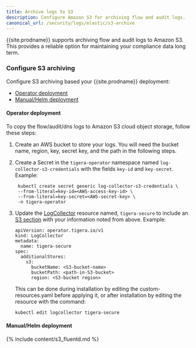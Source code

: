 ```yaml
---
title: Archive logs to S3
description: Configure Amazon S3 for archiving flow and audit logs. 
canonical_url: /security/logs/elastic/s3-archive
---
```


{{site.prodname}} supports archiving flow and audit logs to Amazon S3.  This provides
a reliable option for maintaining your compliance data long term.  

### Configure S3 archiving

Configure S3 archiving based your {{site.prodname}} deployment:
- [Operator deployment](#operator-deployment)
- [Manual/Helm deployment](#manualhelm-deployment)

#### Operator deployment

To copy the flow/audit/dns logs to Amazon S3 cloud object storage, follow these steps:

1. Create an AWS bucket to store your logs.
   You will need the bucket name, region, key, secret key, and the path in the following steps.

1. Create a Secret in the `tigera-operator` namespace named `log-collector-s3-credentials` with the fields `key-id` and `key-secret`.
   Example:

   ```
    kubectl create secret generic log-collector-s3-credentials \
    --from-literal=key-id=<AWS-access-key-id> \
    --from-literal=key-secret=<AWS-secret-key> \
    -n tigera-operator
   ```

1. Update the [LogCollector]({{site.baseurl}}/reference/installation/api#operator.tigera.io/v1.LogCollector)
   resource named, `tigera-secure` to include an [S3 section]({{site.baseurl}}/reference/installation/api#operator.tigera.io/v1.S3StoreSpec)
   with your information noted from above.
   Example:

   ```
   apiVersion: operator.tigera.io/v1
   kind: LogCollector
   metadata:
     name: tigera-secure
   spec:
     additionalStores:
       s3:
         bucketName: <S3-bucket-name>
         bucketPath: <path-in-S3-bucket>
         region: <S3-bucket region>
   ```
   This can be done during installation by editing the custom-resources.yaml
   before applying it, or after installation by editing the resource with the command:

   ```
   kubectl edit logcollector tigera-secure
   ```

#### Manual/Helm deployment

{% include content/s3_fluentd.md %}
